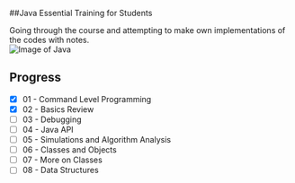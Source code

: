 ##Java Essential Training for Students

Going through the course and attempting to make own implementations of the codes with notes.
<br>
![Image of Java](https://blog.gypsyengineer.com/wp-content/uploads/2016/08/java_logo.png)

## Progress

- [x] 01 - Command Level Programming
- [x] 02 - Basics Review
- [ ] 03 - Debugging
- [ ] 04 - Java API
- [ ] 05 - Simulations and Algorithm Analysis
- [ ] 06 - Classes and Objects
- [ ] 07 - More on Classes
- [ ] 08 - Data Structures
